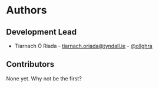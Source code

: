 # Authors

## Development Lead

* Tiarnach Ó Riada - <tiarnach.oriada@tyndall.ie> - [@ollghra](https://github.com/ollghra)

## Contributors

None yet. Why not be the first?
